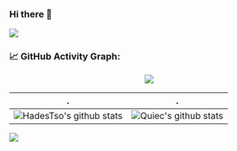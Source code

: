 ### Hi there 👋

<!--
**HadesTso/HadesTso** is a ✨ _special_ ✨ repository because its `README.md` (this file) appears on your GitHub profile.

Here are some ideas to get you started:

- 🔭 I’m currently working on ...
- 🌱 I’m currently learning ...
- 👯 I’m looking to collaborate on ...
- 🤔 I’m looking for help with ...
- 💬 Ask me about ...
- 📫 How to reach me: ...
- 😄 Pronouns: ...
- ⚡ Fun fact: ...
-->

<div align="left"> <img src="https://metrics.lecoq.io/HadesTso"> </div>

<!--   GitHub stats graph -->
### 📈 GitHub Activity Graph:
<div align="center"> <img src="https://activity-graph.herokuapp.com/graph?username=HadesTso&theme=xcode" /> </div>

 . | .
--- | --- 
![HadesTso's github stats](https://github-readme-stats.vercel.app/api?username=HadesTso&show_icons=true&theme=radical&include_all_commits=true) | ![Quiec's github stats](https://github-readme-stats.vercel.app/api/top-langs/?username=HadesTso&theme=radical&layout=compact)


<div align="left"> <img src="https://github-readme-streak-stats.herokuapp.com/?user=HadesTso" /> </div>
